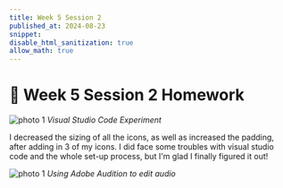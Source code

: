 ```yaml
---
title: Week 5 Session 2
published_at: 2024-08-23
snippet: 
disable_html_sanitization: true
allow_math: true
---
```


# :page_with_curl: Week 5 Session 2 Homework 
![photo 1](photos/week5.png)
*Visual Studio Code Experiment*

I decreased the sizing of all the icons, as well as increased the padding, after adding in 3 of my icons. I did face some troubles with visual studio code and the whole set-up process, but I'm glad I finally figured it out!

![photo 1](photos/27.png)
*Using Adobe Audition to edit audio*


